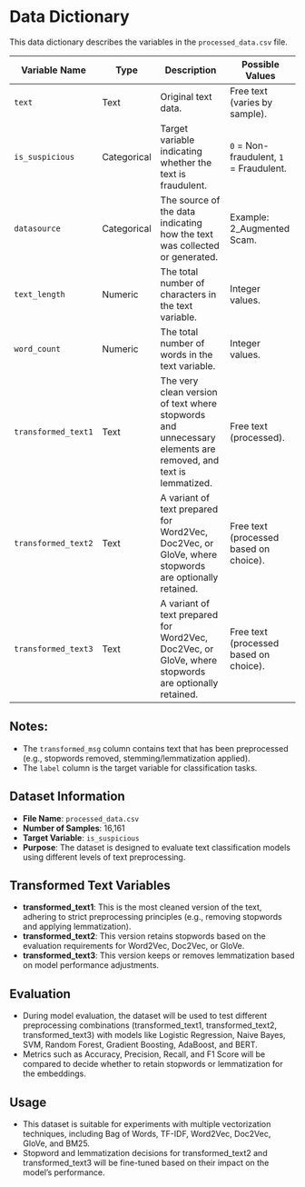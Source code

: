 # Data Dictionary

This data dictionary describes the variables in the `processed_data.csv` file.

| **Variable Name**      | **Type**        | **Description**                                             | **Possible Values**                   |
|-------------------------|-----------------|-------------------------------------------------------------|---------------------------------------|
| `text`                  | Text            | Original text data.                                         | Free text (varies by sample).         |
| `is_suspicious`         | Categorical     | Target variable indicating whether the text is fraudulent.  | `0` = Non-fraudulent, `1` = Fraudulent. |
| `datasource`            | Categorical     | The source of the data indicating how the text was collected or generated.  | Example: 2_Augmented Scam. |
| `text_length`           | Numeric         | The total number of characters in the text variable.        | Integer values.                       |
| `word_count`            | Numeric         | The total number of words in the text variable.             | Integer values.                       |
| `transformed_text1`     | Text            | The very clean version of text where stopwords and unnecessary elements are removed, and text is lemmatized.          | Free text (processed).        |
| `transformed_text2`     | Text            | A variant of text prepared for Word2Vec, Doc2Vec, or GloVe, where stopwords are optionally retained.            | Free text (processed based on choice).       |
| `transformed_text3`     | Text            | A variant of text prepared for Word2Vec, Doc2Vec, or GloVe, where stopwords are optionally retained.       | Free text (processed based on choice).      |


## Notes:
- The `transformed_msg` column contains text that has been preprocessed (e.g., stopwords removed, stemming/lemmatization applied).
- The `label` column is the target variable for classification tasks.

## Dataset Information
- **File Name**: `processed_data.csv`
- **Number of Samples**: 16,161
- **Target Variable**: `is_suspicious`
- **Purpose**: The dataset is designed to evaluate text classification models using different levels of text preprocessing.

## Transformed Text Variables
- **transformed_text1**: This is the most cleaned version of the text, adhering to strict preprocessing principles (e.g., removing stopwords and applying lemmatization).
- **transformed_text2**: This version retains stopwords based on the evaluation requirements for Word2Vec, Doc2Vec, or GloVe.
- **transformed_text3**: This version keeps or removes lemmatization based on model performance adjustments.

## Evaluation
- During model evaluation, the dataset will be used to test different preprocessing combinations (transformed_text1, transformed_text2, transformed_text3) with models like Logistic Regression, Naive Bayes, SVM, Random Forest, Gradient Boosting, AdaBoost, and BERT.
- Metrics such as Accuracy, Precision, Recall, and F1 Score will be compared to decide whether to retain stopwords or lemmatization for the embeddings.

## Usage
- This dataset is suitable for experiments with multiple vectorization techniques, including Bag of Words, TF-IDF, Word2Vec, Doc2Vec, GloVe, and BM25.
- Stopword and lemmatization decisions for transformed_text2 and transformed_text3 will be fine-tuned based on their impact on the model’s performance.
